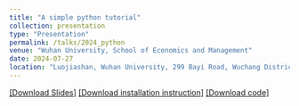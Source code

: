 ```yaml
---
title: "A simple python tutorial"
collection: presentation
type: "Presentation"
permalink: /talks/2024_python
venue: "Wuhan University, School of Economics and Management"
date: 2024-07-27
location: "Luojiashan, Wuhan University, 299 Bayi Road, Wuchang District, Wuhan, Hubei, P.R. China"
---
```


<a href="/files/python.pdf">[Download Slides]</a> <a href="/files/installation.pdf">[Download installation instruction]</a> <a href="/files/python_tutorial.zip">[Download code]</a> 
